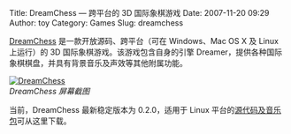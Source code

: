 Title: DreamChess — 跨平台的 3D 国际象棋游戏
Date: 2007-11-20 09:29
Author: toy
Category: Games
Slug: dreamchess

[DreamChess](http://www.dreamchess.org/) 是一款开放源码、跨平台（可在
Windows、Mac OS X 及 Linux 上运行）的 3D
国际象棋游戏。该游戏包含自身的引擎
Dreamer，提供各种国际象棋棋盘，并具有背景音乐及声效等其他附属功能。

[![DreamChess](http://i.linuxtoy.org/i/2007/11/dreamchess-thumb.png)](http://i.linuxtoy.org/i/2007/11/dreamchess.png)  
*DreamChess 屏幕截图*

当前，DreamChess 最新稳定版本为 0.2.0，适用于 Linux
平台的[源代码及音乐包](http://www.dreamchess.org/downloads.html)可从这里下载。
